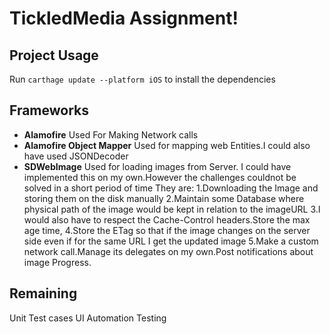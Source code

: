 # TickledMedia Assignment!


## Project Usage

Run `carthage update --platform iOS` to install the dependencies

## Frameworks

 - **Alamofire** Used For Making Network calls
 - **Alamofire Object Mapper** Used for mapping web Entities.I could also have used JSONDecoder
 - **SDWebImage** Used for  loading images from Server.
  I could have implemented this on my own.However the challenges couldnot be solved in a short period of time
  They are:
  1.Downloading the Image and storing them on the disk manually
  2.Maintain some Database where physical path of the image would be kept in relation to the imageURL
  3.I would also have to respect the Cache-Control headers.Store the max age time,
  4.Store the ETag so that if the image changes on the server side even if for the same URL I get the updated image
  5.Make a custom network call.Manage its delegates on my own.Post notifications about image Progress.

## Remaining

Unit Test cases
UI Automation Testing
